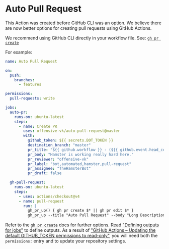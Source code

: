 # Auto Pull Request

This Action was created before GitHub CLI was an option. We believe there are now better options for creating pull requests using GitHub Actions.

We recommend using GitHub CLI directly in your workflow file. See: [`gh pr create`](https://cli.github.com/manual/gh_pr_create)

For example:

```yaml
name: Auto Pull Request

on:
  push:
    branches:
      - features

permissions:
  pull-requests: write

jobs:
  auto-pr:
    runs-on: ubuntu-latest
    steps:
      - name: Create PR
        uses: offensive-vk/auto-pull-request@master
        with:
          github_token: ${{ secrets.BOT_TOKEN }}
          destination_branch: "master"
          pr_title: "${{ github.workflow }} - (${{ github.event.head_commit.message }})"
          pr_body: "Hamster is working really hard here."
          pr_reviewer: "offensive-vk"
          pr_label: "bot,automated,hamster,pull-request"
          pr_assignee: "TheHamsterBot"
          pr_draft: false

  gh-pull-request:
    runs-on: ubuntu-latest
    steps:
      - uses: actions/checkout@v4
      - name: pull-request
        run: |
          gh_pr_up() { gh pr create $* || gh pr edit $* }
          gh_pr_up --title "Auto Pull Request" --body "Long Description"
```

Refer to the [`gh pr create`](https://cli.github.com/manual/gh_pr_create) docs for further options. Read ["Defining outputs for jobs"](https://docs.github.com/en/actions/using-jobs/defining-outputs-for-jobs) to define outputs. As a result of ["GitHub Actions – Updating the default GITHUB_TOKEN permissions to read-only"](https://github.blog/changelog/2023-02-02-github-actions-updating-the-default-github_token-permissions-to-read-only/), you will need both the `permissions:` entry and to update your repository settings.
